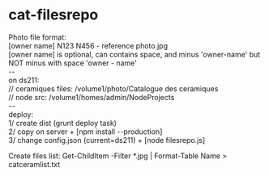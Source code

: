 cat-filesrepo
=============
Photo file format:<br>
[owner name] N123 N456 - reference photo.jpg<br>
[owner name] is optional, can contains space, and minus 'owner-name' but NOT minus with space 'owner - name'<br>
--<br>
on ds211:<br>
// ceramiques files: /volume1/photo/Catalogue des ceramiques<br>
// node src: /volume1/homes/admin/NodeProjects<br>
--<br>
deploy:<br>
1/ create dist (grunt deploy task)<br>
2/ copy on server + [npm install --production]<br>
3/ change config.json (current=ds211) + [node filesrepo.js]<br>

Create files list:
Get-ChildItem -Filter *.jpg | Format-Table Name > catceramlist.txt